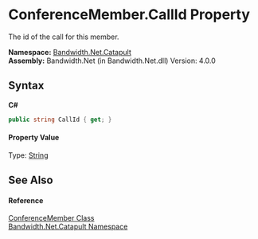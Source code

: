 ﻿# ConferenceMember.CallId Property 
 

The id of the call for this member.

**Namespace:**&nbsp;<a href ="N_Bandwidth_Net_Catapult.md">Bandwidth.Net.Catapult</a><br />**Assembly:**&nbsp;Bandwidth.Net (in Bandwidth.Net.dll) Version: 4.0.0

## Syntax

**C#**<br />
``` C#
public string CallId { get; }
```


#### Property Value
Type: <a href="http://msdn2.microsoft.com/en-us/library/s1wwdcbf" target="_blank">String</a>

## See Also


#### Reference
<a href ="T_Bandwidth_Net_Catapult_ConferenceMember.md">ConferenceMember Class</a><br /><a href ="N_Bandwidth_Net_Catapult.md">Bandwidth.Net.Catapult Namespace</a><br />